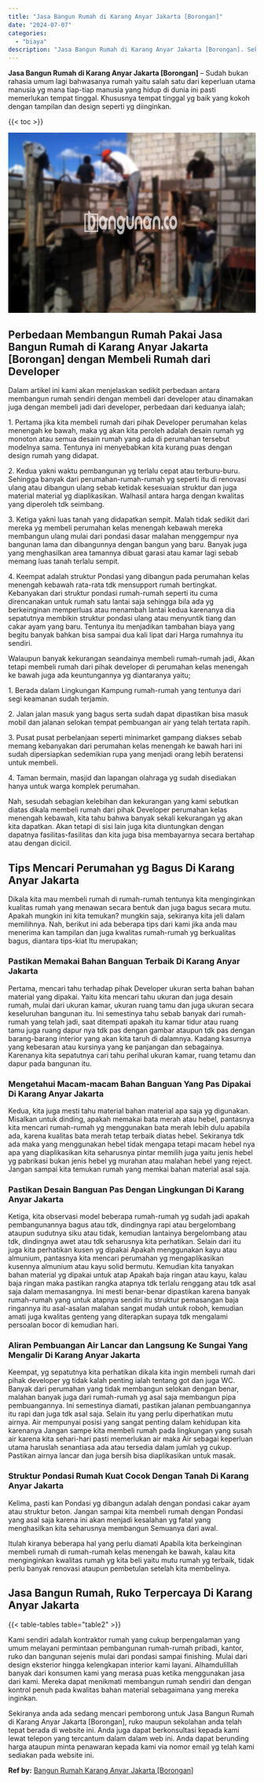 ```yaml
---
title: "Jasa Bangun Rumah di Karang Anyar Jakarta [Borongan]"
date: "2024-07-07"
categories: 
  - "biaya"
description: "Jasa Bangun Rumah di Karang Anyar Jakarta [Borongan]. Sekiranya anda ada sedang mencari pemborong untuk Jasa Bangun Rumah di Karang Anyar Jakarta [Borongan..."
---
```


**Jasa Bangun Rumah di Karang Anyar Jakarta \[Borongan\]** – Sudah bukan rahasia umum lagi bahwasanya rumah yaitu salah satu dari keperluan utama manusia yg mana tiap-tiap manusia yang hidup di dunia ini pasti memerlukan tempat tinggal. Khususnya tempat tinggal yg baik yang kokoh dengan tampilan dan design seperti yg diinginkan.

{{< toc >}}

![Jasa Bangun Rumah di Karang Anyar Jakarta [Borongan]](/images/borong-bangunan-42.png)

## Perbedaan Membangun Rumah Pakai Jasa Bangun Rumah di Karang Anyar Jakarta \[Borongan\] dengan Membeli Rumah dari Developer

Dalam artikel ini kami akan menjelaskan sedikit perbedaan antara membangun rumah sendiri dengan membeli dari developer atau dinamakan juga dengan membeli jadi dari developer, perbedaan dari keduanya ialah;

1\. Pertama jika kita membeli rumah dari pihak Developer perumahan kelas menengah ke bawah, maka yg akan kita peroleh adalah desain rumah yg monoton atau semua desain rumah yang ada di perumahan tersebut modelnya sama. Tentunya ini menyebabkan kita kurang puas dengan design rumah yang didapat.

2\. Kedua yakni waktu pembangunan yg terlalu cepat atau terburu-buru. Sehingga banyak dari perumahan-rumah-rumah yg seperti itu di renovasi ulang atau dibangun ulang sebab ketidak kesesuaian struktur dan juga material material yg diaplikasikan. Walhasil antara harga dengan kwalitas yang diperoleh tdk seimbang.

3\. Ketiga yakni luas tanah yang didapatkan sempit. Malah tidak sedikit dari mereka yg membeli perumahan kelas menengah kebawah mereka membangun ulang mulai dari pondasi dasar malahan menggempur nya bangunan lama dan dibangunnya dengan bangun yang baru. Banyak juga yang menghasilkan area tamannya dibuat garasi atau kamar lagi sebab memang luas tanah terlalu sempit.

4\. Keempat adalah struktur Pondasi yang dibangun pada perumahan kelas menengah kebawah rata-rata tdk mensupport rumah bertingkat. Kebanyakan dari struktur pondasi rumah-rumah seperti itu cuma direncanakan untuk rumah satu lantai saja sehingga bila ada yg berkeinginan memperluas atau menambah lantai kedua karenanya dia sepatutnya membikin struktur pondasi ulang atau menyuntik tiang dan cakar ayam yang baru. Tentunya itu menjadikan tambahan biaya yang begitu banyak bahkan bisa sampai dua kali lipat dari Harga rumahnya itu sendiri.

Walaupun banyak kekurangan seandainya membeli rumah-rumah jadi, Akan tetapi membeli rumah dari pihak developer di perumahan kelas menengah ke bawah juga ada keuntungannya yg diantaranya yaitu;

1\. Berada dalam Lingkungan Kampung rumah-rumah yang tentunya dari segi keamanan sudah terjamin.

2\. Jalan jalan masuk yang bagus serta sudah dapat dipastikan bisa masuk mobil dan jalanan selokan tempat pembuangan air yang telah tertata rapih.

3\. Pusat pusat perbelanjaan seperti minimarket gampang diakses sebab memang kebanyakan dari perumahan kelas menengah ke bawah hari ini sudah dipersiapkan sedemikian rupa yang menjadi orang lebih beratensi untuk membeli.

4\. Taman bermain, masjid dan lapangan olahraga yg sudah disediakan hanya untuk warga komplek perumahan.

Nah, sesudah sebagian kelebihan dan kekurangan yang kami sebutkan diatas dikala membeli rumah dari pihak Developer perumahan kelas menengah kebawah, kita tahu bahwa banyak sekali kekurangan yg akan kita dapatkan. Akan tetapi di sisi lain juga kita diuntungkan dengan dapatnya fasilitas-fasilitas dan kita juga bisa membayarnya secara bertahap atau dengan dicicil.

## Tips Mencari Perumahan yg Bagus Di Karang Anyar Jakarta

Dikala kita mau membeli rumah di rumah-rumah tentunya kita menginginkan kualitas rumah yang menawan secara bentuk dan juga bagus secara mutu. Apakah mungkin ini kita temukan? mungkin saja, sekiranya kita jeli dalam memilihnya. Nah, berikut ini ada beberapa tips dari kami jika anda mau menerima kan tampilan dan juga kwalitas rumah-rumah yg berkualitas bagus, diantara tips-kiat Itu merupakan;

### Pastikan Memakai Bahan Banguan Terbaik Di Karang Anyar Jakarta

Pertama, mencari tahu terhadap pihak Developer ukuran serta bahan bahan material yang dipakai. Yaitu kita mencari tahu ukuran dan juga desain rumah, mulai dari ukuran kamar, ukuran ruang tamu dan juga ukuran secara keseluruhan bangunan itu. Ini semestinya tahu sebab banyak dari rumah-rumah yang telah jadi, saat ditempati apakah itu kamar tidur atau ruang tamu juga ruang dapur nya tdk pas dengan gambar ataupun tdk pas dengan barang-barang interior yang akan kita taruh di dalamnya. Kadang kasurnya yang kebesaran atau kursinya yang ke panjangan dan sebagainya. Karenanya kita sepatutnya cari tahu perihal ukuran kamar, ruang tetamu dan dapur pada bangunan itu.

### Mengetahui Macam-macam Bahan Banguan Yang Pas Dipakai Di Karang Anyar Jakarta

Kedua, kita juga mesti tahu material bahan material apa saja yg digunakan. Misalkan untuk dinding, apakah memakai bata merah atau hebel, pantasnya kita mencari rumah-rumah yg menggunakan bata merah lebih dulu apabila ada, karena kualitas bata merah tetap terbaik diatas hebel. Sekiranya tdk ada maka yang menggunakan hebel tidak mengapa tetapi macam hebel nya apa yang diaplikasikan kita seharusnya pintar memilih juga yaitu jenis hebel yg pabrikasi bukan jenis hebel yg murahan atau malahan hebel yang reject. Jangan sampai kita temukan rumah yang memkai bahan material asal saja.

### Pastikan Desain Banguan Pas Dengan Lingkungan Di Karang Anyar Jakarta

Ketiga, kita observasi model beberapa rumah-rumah yg sudah jadi apakah pembangunannya bagus atau tdk, dindingnya rapi atau bergelombang ataupun sudutnya siku atau tidak, kemudian lantainya bergelombang atau tdk, dindingnya awet atau tdk seharusnya kita perhatikan. Selain dari itu juga kita perhatikan kusen yg dipakai Apakah menggunakan kayu atau almunium, pantasnya kita mencari perumahan yg mengaplikasikan kusennya almunium atau kayu solid bermutu. Kemudian kita tanyakan bahan material yg dipakai untuk atap Apakah baja ringan atau kayu, kalau baja ringan maka pastikan rangka atapnya tdk terlalu renggang atau tdk asal saja dalam memasangnya. Ini mesti benar-benar dipastikan karena banyak rumah-rumah yang untuk atapnya sendiri itu struktur pemasangan baja ringannya itu asal-asalan malahan sangat mudah untuk roboh, kemudian amati juga kwalitas genteng yang diterapkan supaya tdk mengalami persoalan bocor di kemudian hari.

### Aliran Pembuangan Air Lancar dan Langsung Ke Sungai Yang Mengalir Di Karang Anyar Jakarta

Keempat, yg sepatutnya kita perhatikan dikala kita ingin membeli rumah dari pihak developer yg tidak kalah penting ialah tentang got dan juga WC. Banyak dari perumahan yang tidak membangun selokan dengan benar, malahan banyak juga dari rumah-rumah yg asal saja membangun pipa pembuangannya. Ini semestinya diamati, pastikan jalanan pembuangannya itu rapi dan juga tdk asal saja. Selain itu yang perlu diperhatikan mutu airnya. Air mempunyai posisi yang sangat penting dalam kehidupan kita karenanya Jangan sampe kita membeli rumah pada lingkungan yang susah air karena kita sehari-hari pasti memerlukan air maka Air sebagai keperluan utama haruslah senantiasa ada atau tersedia dalam jumlah yg cukup. Pastikan airnya lancar dan juga bersih bisa diaplikasikan untuk masak.

### Struktur Pondasi Rumah Kuat Cocok Dengan Tanah Di Karang Anyar Jakarta

Kelima, pasti kan Pondasi yg dibangun adalah dengan pondasi cakar ayam atau struktur beton. Jangan sampai kita membeli rumah dengan Pondasi yang asal saja karena ini akan menjadi kesalahan yg fatal yang menghasilkan kita seharusnya membangun Semuanya dari awal.

Itulah kiranya beberapa hal yang perlu diamati Apabila kita berkeinginan membeli rumah di rumah-rumah kelas menengah ke bawah, kalau kita menginginkan kwalitas rumah yg kita beli yaitu mutu rumah yg terbaik, tidak perlu banyak renovasi ataupun pembetulan setelah kita membelinya.

## Jasa Bangun Rumah, Ruko Terpercaya Di Karang Anyar Jakarta

{{< table-tables table="table2" >}}

Kami sendiri adalah kontraktor rumah yang cukup berpengalaman yang umum melayani permintaan pembangunan rumah-rumah pribadi, kantor, ruko dan bangunan sejenis mulai dari pondasi sampai finishing. Mulai dari design eksterior hingga kelengkapan interior kami layani. Alhamdulillah banyak dari konsumen kami yang merasa puas ketika menggunakan jasa dari kami. Mereka dapat menikmati membangun rumah sendiri dan dengan kontrol penuh pada kwalitas bahan material sebagaimana yang mereka inginkan.

Sekiranya anda ada sedang mencari pemborong untuk Jasa Bangun Rumah di Karang Anyar Jakarta \[Borongan\], ruko maupun sekolahan anda telah tepat berada di website ini. Anda juga dapat berkonsultasi kepada kami lewat telepon yang tercantum dalam dalam web ini. Anda dapat berunding harga ataupun minta penawaran kepada kami via nomor email yg telah kami sediakan pada website ini.

**Ref by:** [Bangun Rumah Karang Anyar Jakarta [Borongan]](https://id.wikipedia.org/wiki/Bangun)
